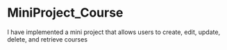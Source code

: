 # MiniProject_Course
I have implemented a mini project that allows users to create, edit, update, delete, and retrieve courses
